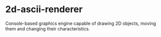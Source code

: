 # 2d-ascii-renderer
Console-based graphics engine capable of drawing 2D objects, moving them and changing their characteristics.
